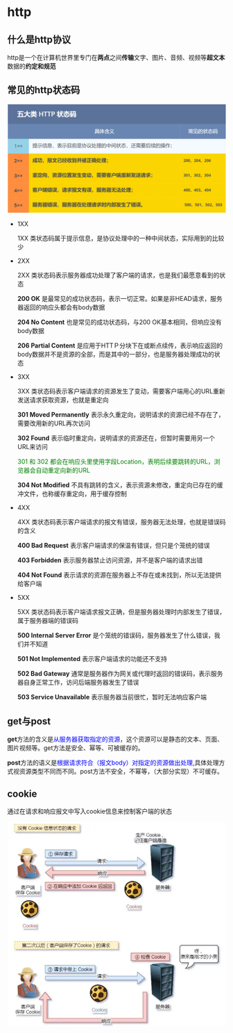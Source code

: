 # http

## 什么是http协议

http是一个在计算机世界里专门在**两点**之间**传输**文字、图片、音频、视频等**超文本**数据的**约定和规范**

## 常见的http状态码

![image-20231123103734951](图解网络.assets/image-20231123103734951.png)



* 1XX

  1XX 类状态码属于提示信息，是协议处理中的一种中间状态，实际用到的比较少

+ 2XX

  2XX 类状态码表示服务器成功处理了客户端的请求，也是我们最愿意看到的状态

  **200 OK** 是最常见的成功状态码，表示一切正常。如果是非HEAD请求，服务器返回的响应头都会有body数据

  **204 No Content** 也是常见的成功状态码，与200 OK基本相同，但响应没有body数据

  **206 Partial Content** 是应用于HTTＰ分块下在或断点续传，表示响应返回的body数据并不是资源的全部，而是其中的一部分，也是服务器处理成功的状态

+ 3XX

  3XX 类状态码表示客户端请求的资源发生了变动，需要客户端用心的URL重新发送请求获取资源，也就是重定向

  **301 Moved Permanently** 表示永久重定向，说明请求的资源已经不存在了，需要改用新的URL再次访问

  **302 Found** 表示临时重定向，说明请求的资源还在，但暂时需要用另一个URL来访问

   <span style="color:green">301 和 302 都会在响应头里使用字段Location，表明后续要跳转的URL，浏览器会自动重定向新的URL</span>

  **304 Not Modified** 不具有跳转的含义，表示资源未修改，重定向已存在的缓冲文件，也称缓存重定向，用于缓存控制

+ 4XX

  4XX 类状态码表示客户端请求的报文有错误，服务器无法处理，也就是错误码的含义

  **400 Bad Request** 表示客户端请求的保温有错误，但只是个笼统的错误

  **403 Forbidden** 表示服务器禁止访问资源，并不是客户端的请求出错

  **404 Not Found** 表示请求的资源在服务器上不存在或未找到，所以无法提供给客户端

+ 5XX

  5XX 类状态码表示客户端请求报文正确，但是服务器处理时内部发生了错误，属于服务器端的错误码

  **500 Internal Server Error** 是个笼统的错误码，服务器发生了什么错误，我们并不知道

  **501 Not Implemented** 表示客户端请求的功能还不支持

  **502 Bad Gateway** 通常是服务器作为网关或代理时返回的错误码，表示服务器自身正常工作，访问后端服务器发生了错误

  **503 Service Unavailable** 表示服务器当前很忙，暂时无法响应客户端  



## get与post

**get**方法的含义是<span style="color:blue">从服务器获取指定的资源</span>，这个资源可以是静态的文本、页面、图片视频等。get方法是安全、幂等、可被缓存的。

**post**方法的语义是<span style="color:blue">根据请求符合（报文body）对指定的资源做出处理</span>,具体处理方式视资源类型不同而不同。post方法不安全，不幂等，（大部分实现）不可缓存。

## cookie

通过在请求和响应报文中写入cookie信息来控制客户端的状态

<img src="图解网络.assets/image-20231123163839042.png" alt="image-20231123163839042" style="zoom:67%;" />







